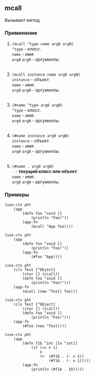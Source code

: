 ## mcall
Вызывает метод.

### Применение

1. `(mcall ^type name arg0 argN)`<br>
`^type` - _класс_.<br>
`name` - _имя_.<br>
`arg0` `argN` - _аргументы_.<br><br>
2. `(mcall instance name arg0 argN)`<br>
`instance` - _объект_.<br>
`name` - _имя_.<br>
`arg0` `argN` - _аргументы_.<br><br>

3. `(#name ^type arg0 argN)`<br>
`^type` - _класс_.<br>
`name` - _имя_.<br>
`arg0` `argN` - _аргументы_.<br><br>
4. `(#name instance arg0 argN)`<br>
`instance` - _объект_.<br>
`name` - _имя_.<br>
`arg0` `argN` - _аргументы_.<br><br>
5. `(#name . arg0 argN)`<br>
`.` - ___текущий класс или объект___.<br>
`name` - _имя_.<br>
`arg0` `argN` - аргументы.

### Примеры

```pihta
(use-ctx pht
    (app
        (defn foo ^void []
            (println "Foo!"))
        (app-fn
            (mcall ^App foo))))
```

```pihta
(use-ctx pht
    (app
        (defn foo ^void []
            (println "Foo!"))
        (app-fn
            (#foo ^App))))
```

```pihta
(use-ctx pht
    (cls Test [^Object]
        (ctor [] (ccall))
        (defn foo ^void []
            (println "Foo!")))
    (app-fn
        (mcall (new ^Test) foo)))
```

```pihta
(use-ctx pht
    (cls Test [^Object]
        (ctor [] (ccall))
        (defn foo ^void []
            (println "Foo!")))
    (app-fn
        (#foo (new ^Test))))
```

```pihta
(use-ctx pht
    (app
        (defn fib ^int [[n ^int]]
            (if (<= n 1)
                n
                (+  (#fib . (- n 2))
                    (#fib . (- n 1)))))
        (app-fn
            (println (#fib . 10)))))
```